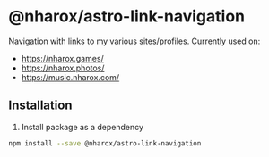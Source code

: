 # @nharox/astro-link-navigation

Navigation with links to my various sites/profiles. Currently used on:

- https://nharox.games/
- https://nharox.photos/
- https://music.nharox.com/

## Installation

1. Install package as a dependency

```bash
npm install --save @nharox/astro-link-navigation
```
